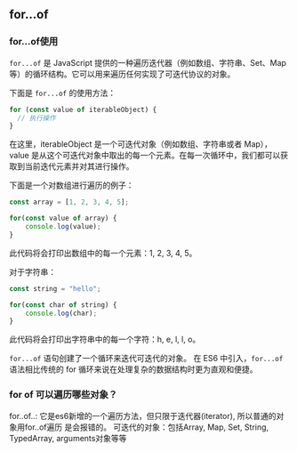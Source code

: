 ## for...of

### for...of使用

 `for...of` 是 JavaScript 提供的一种遍历迭代器（例如数组、字符串、Set、Map等）的循环结构。它可以用来遍历任何实现了可迭代协议的对象。

下面是 `for...of` 的使用方法：

```js
for (const value of iterableObject) {
  // 执行操作
}
```

在这里，iterableObject 是一个可迭代对象（例如数组、字符串或者 Map），value 是从这个可迭代对象中取出的每一个元素。在每一次循环中，我们都可以获取到当前迭代元素并对其进行操作。

下面是一个对数组进行遍历的例子：

```js
const array = [1, 2, 3, 4, 5];

for(const value of array) {
    console.log(value);
}
```

此代码将会打印出数组中的每一个元素：1, 2, 3, 4, 5。

对于字符串：

```js
const string = "hello";

for(const char of string) {
    console.log(char);
}
```

此代码将会打印出字符串中的每一个字符：h, e, l, l, o。

`for...of` 语句创建了一个循环来迭代可迭代的对象。 在 ES6 中引入，`for...of` 语法相比传统的 for 循环来说在处理复杂的数据结构时更为直观和便捷。

### for of 可以遍历哪些对象？

for..of..: 它是es6新增的一个遍历方法，但只限于迭代器(iterator), 所以普通的对象用for..of遍历
是会报错的。
可迭代的对象：包括Array, Map, Set, String, TypedArray, arguments对象等等